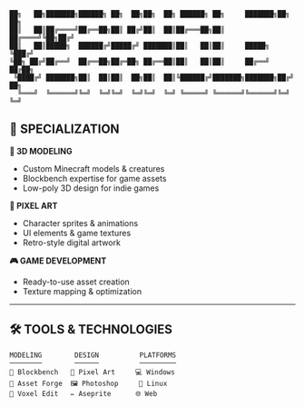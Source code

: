 

```
██╗   ██╗███████╗██████╗ ██╗  ██╗██╗  ██╗ ██████╗ ██╗     ███████╗██╗  ██╗
██║   ██║██╔════╝██╔══██╗██║ ██╔╝██║  ██║██╔═══██╗██║     ██╔════╝╚██╗██╔╝
██║   ██║█████╗  ██████╔╝█████╔╝ ███████║██║   ██║██║     █████╗   ╚███╔╝ 
╚██╗ ██╔╝██╔══╝  ██╔══██╗██╔═██╗ ██╔══██║██║   ██║██║     ██╔══╝   ██╔██╗ 
 ╚████╔╝ ███████╗██║  ██║██║  ██╗██║  ██║╚██████╔╝███████╗███████╗██╔╝ ██╗
  ╚═══╝  ╚══════╝╚═╝  ╚═╝╚═╝  ╚═╝╚═╝  ╚═╝ ╚═════╝ ╚══════╝╚══════╝╚═╝  ╚═╝
```


## 🎯 SPECIALIZATION

**🧱 3D MODELING**
- Custom Minecraft models & creatures
- Blockbench expertise for game assets
- Low-poly 3D design for indie games

**🎨 PIXEL ART**
- Character sprites & animations
- UI elements & game textures
- Retro-style digital artwork

**🎮 GAME DEVELOPMENT**
- Ready-to-use asset creation
- Texture mapping & optimization


---

## 🛠️ TOOLS & TECHNOLOGIES

```
MODELING        DESIGN          PLATFORMS
────────        ──────          ─────────
🧊 Blockbench   🎨 Pixel Art     💻 Windows
🎯 Asset Forge  🖼️ Photoshop     🐧 Linux
📐 Voxel Edit   ✏️ Aseprite      🌐 Web
```
